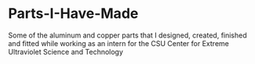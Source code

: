 # Parts-I-Have-Made
Some of the aluminum and copper parts that I designed, created, finished and fitted while working as an intern for the CSU Center for Extreme Ultraviolet Science and Technology
